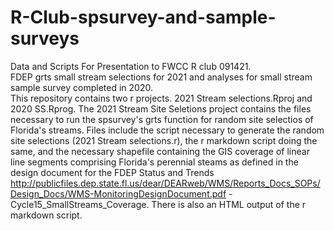 # R-Club-spsurvey-and-sample-surveys
Data and Scripts For Presentation to FWCC R club 091421.  
FDEP grts small stream selections for 2021 and analyses for small stream sample survey completed in 2020.  
This repository contains two r projects.  2021 Stream selections.Rproj and 2020 SS.Rprog.
The 2021 Stream Site Seletions project contains the files necessary to run the spsurvey's grts function for random site selectios of Florida's streams.  Files include the script necessary to generate the random site selections (2021 Stream selections.r), the r markdown script doing the same, and the necessary shapefile containing the GIS coverage of linear line segments comprising Florida's perennial steams as defined in the design document for the FDEP Status and Trends http://publicfiles.dep.state.fl.us/dear/DEARweb/WMS/Reports_Docs_SOPs/Design_Docs/WMS-MonitoringDesignDocument.pdf - Cycle15_SmallStreams_Coverage. There is also an HTML output of the r markdown script. 
